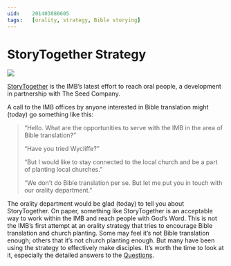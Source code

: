 ```yaml
---
uid:	201403080605
tags:	[orality, strategy, Bible storying]
---
```


# StoryTogether Strategy

![](https://cmhelmer.com/media/201403080605_1.png)

[StoryTogether](http://storytogether.imb.org/) is the IMB’s latest effort to reach oral people, a development in partnership with The Seed Company.

A call to the IMB offices by anyone interested in Bible translation might (today) go something like this:

> “Hello. What are the opportunities to serve with the IMB in the area of Bible translation?”
> 
> “Have you tried Wycliffe?”
> 
> “But I would like to stay connected to the local church and be a part of planting local churches.”
> 
> “We don’t do Bible translation per se. But let me put you in touch with our orality department.”

The orality department would be glad (today) to tell you about StoryTogether. On paper, something like StoryTogether is an acceptable way to work within the IMB and reach people with God’s Word. This is not the IMB’s first attempt at an orality strategy that tries to encourage Bible translation and church planting. Some may feel it’s not Bible translation enough; others that it’s not church planting enough. But many have been using the strategy to effectively make disciples. It’s worth the time to look at it, especially the detailed answers to the [Questions](http://storytogether.imb.org/#qaa).
